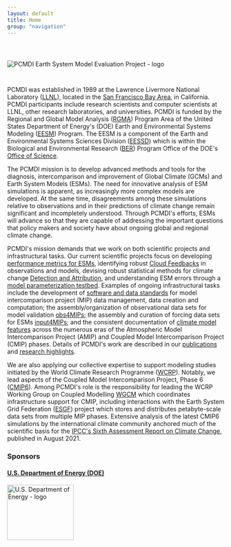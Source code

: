 ```yaml
---
layout: default
title: Home
group: "navigation"
---
```

<img src="{{site.baseurl}}/Data/media/images/220224_durack1_PCMDILogoWithText-trim-940Wpx-png8.png"
     alt="PCMDI Earth System Model Evaluation Project - logo"
     style="margin-top:3em;margin-bottom:2em;">

PCMDI was established in 1989 at the Lawrence Livermore National Laboratory ([LLNL]),
located in the [San Francisco Bay Area][SF], in California. PCMDI participants
include research scientists and computer scientists at LLNL, other research laboratories,
and universities. PCMDI is funded by the Regional and Global Model Analysis
([RGMA][RGMA]) Program Area of the United States Department of Energy's (DOE) Earth
and Environmental Systems Modeling ([EESM][EESM]) Program. The EESM is a component
of the Earth and Environmental Systems Sciences Division ([EESSD][EESSD]) which
is within the Biological and Environmental Research ([BER][BER]) Program Office
of the DOE's [Office of Science][OoS].

The PCMDI mission is to develop advanced methods and tools for the diagnosis,
intercomparison and improvement of Global Climate (GCMs) and Earth System Models
(ESMs). The need for innovative analysis of ESM simulations is apparent, as increasingly
more complex models are developed. At the same time, disagreements among these
simulations relative to observations and in their predictions of climate change
remain significant and incompletely understood. Through PCMDI's efforts, ESMs will
advance so that they are capable of addressing the important questions that policy
makers and society have about ongoing global and regional climate change.

PCMDI's mission demands that we work on both scientific projects and infrastructural
tasks. Our current scientific projects focus on developing
[performance metrics for ESMs][metrics], identifying robust [Cloud Feedbacks][cf]
in observations and models, devising robust statistical methods for climate change
[Detection and Attribution][DandA], and understanding ESM errors through a
[model parameterization testbed][mpt]. Examples of ongoing infrastructural tasks
include the development of [software and data standards][software] for model intercomparison
project (MIP) data management, data creation and computation; the assembly/organization
of observational data sets for model validation [obs4MIPs][obs4mips]; the assembly
and curation of forcing data sets for ESMs [input4MIPs][input4mips]; and the consistent
documentation of [climate model features][cmf] across the numerous eras of the
Atmospheric Model Intercomparison Project (AMIP) and Coupled Model Intercomparison
Project (CMIP) phases. Details of PCMDI's work are described in our
[publications][publications] and [research highlights][researchhighlights].

We are also applying our collective expertise to support modeling studies initiated
by the World Climate Research Programme ([WCRP]). Notably, we lead aspects of
the Coupled Model Intercomparison Project, Phase 6 ([CMIP6][CMIP6]). Among PCMDI's
role is the responsibility for leading the WCRP Working Group on Coupled
Modelling [WGCM][WGCM] which coordinates infrastructure support for CMIP, including
interactions with the Earth System Grid Federation ([ESGF]) project which stores
and distributes petabyte-scale data sets from multiple MIP phases. Extensive analysis
of the latest CMIP6 simulations by the international climate community anchored
much of the scientific basis for the
[IPCC's Sixth Assessment Report on Climate Change][ar6], published in August 2021.

<div class="span12">
  <h3>Sponsors</h3>
  <div class="span12">
    <div class="row">
      <div class="span3">
        <a target="_blank" href="http://energy.gov">
          <h4 class="muted">U.S. Department of Energy (DOE)</h4>
          <img src="{{site.baseurl}}/Data/media/images/doe.svg"
               alt="U.S. Department of Energy - logo"
               class="thumbnail"
               style="width:154px;height:128px;border:0px;">
        </a>
      </div>
    </div>
  </div>
</div>


[LLNL]: https://www.llnl.gov/
[SF]: {{site.baseurl}}/location.html
[RGMA]: https://climatemodeling.science.energy.gov/program-area/regional-global-model-analysis
[EESM]: https://climatemodeling.science.energy.gov
[EESSD]: https://science.osti.gov/ber/Research/eessd
[BER]: https://www.energy.gov/science/ber/biological-and-environmental-research
[OoS]: https://www.energy.gov/science/office-science
[metrics]: {{site.baseurl}}/research/metrics/
[cf]:   {{site.baseurl}}/projects/cloud_feedbacks/index.html
[DandA]: {{site.baseurl}}/research/DandA/
[mpt]:  {{site.baseurl}}/projects/capt/
[software]: {{site.baseurl}}/software/
[obs4mips]: https://esgf-node.llnl.gov/projects/obs4mips/
[input4mips]: https://esgf-node.llnl.gov/projects/input4mips/
[cmf]: {{site.baseurl}}/projects
[publications]: {{site.baseurl}}/publications.html
[researchhighlights]: {{site.baseurl}}/research/researchHighlights.html
[WCRP]: http://www.wcrp-climate.org/
[CMIP6]: {{site.baseurl}}/CMIP6
[WGCM]: https://www.wcrp-climate.org/wgcm-cmip/wip
[ESGF]: http://esgf.llnl.gov/
[ar6]: https://www.ipcc.ch/report/ar6/wg1/#FullReport
